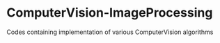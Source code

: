 # ComputerVision-ImageProcessing
Codes containing implementation of various ComputerVision algorithms
